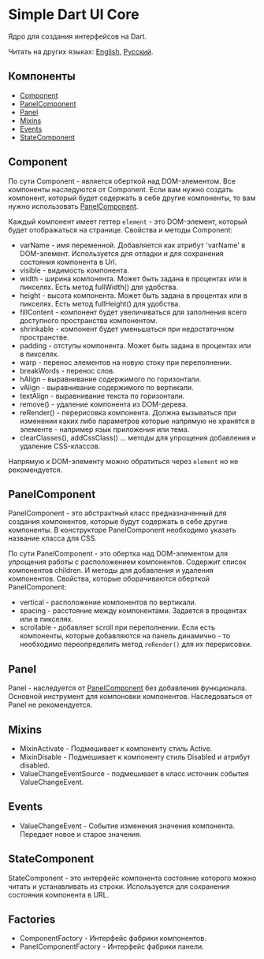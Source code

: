# Simple Dart UI Core

Ядро для создания интерфейсов на Dart.

Читать на других языках: [English](README.md), [Русский](README.ru.md).

## Компоненты

- [Component](#component)
- [PanelComponent](#panelcomponent)
- [Panel](#panel)
- [Mixins](#mixins)
- [Events](#events)
- [StateComponent](#statecomponent)

## Component

По сути Component - является оберткой над DOM-элементом. Все компоненты наследуются от Component.
Если вам нужно создать компонент, который будет содержать в себе другие компоненты, то вам нужно
использовать [PanelComponent](#panelcomponent).

Каждый компонент имеет геттер `element` - это DOM-элемент, который будет отображаться на странице.
Свойства и методы Component:

- varName - имя переменной. Добавляется как атрибут 'varName' в DOM-элемент. Используется для отладки и для сохранения
  состояния компонента в Url.
- visible - видимость компонента.
- width - ширина компонента. Может быть задана в процентах или в пикселях. Есть метод fullWidth() для удобства.
- height - высота компонента. Может быть задана в процентах или в пикселях. Есть метод fullHeight() для удобства.
- fillContent - компонент будет увеличиваться для заполнения всего доступного пространства компонентом.
- shrinkable - компонент будет уменьшаться при недостаточном пространстве.
- padding - отступы компонента. Может быть задана в процентах или в пикселях.
- warp - перенос элементов на новую стоку при переполнении.
- breakWords - перенос слов.
- hAlign - выравнивание содержимого по горизонтали.
- vAlign - выравнивание содержимого по вертикали.
- textAlign - выравнивание текста по горизонтали.
- remove() - удаление компонента из DOM-дерева.
- reRender() - перерисовка компонента. Должна вызываться при изменении каких либо параметров которые напрямую не
  хранятся в элементе - например язык приложения или тема.
- clearClasses(), addCssClass() ... методы для упрощения добавления и удаление CSS-классов.

Напрямую к DOM-элементу можно обратиться через `element` но не рекомендуется.

## PanelComponent

PanelComponent - это абстрактный класс предназначенный для создания компонентов, которые будут содержать в себе другие
компоненты.
В конструкторе PanelComponent необходимо указать название класса для CSS.

По сути PanelComponent - это обертка над DOM-элементом для упрощения работы с расположением компонентов.
Содержит список компонентов children. И методы для добавления и удаления компонентов.
Свойства, которые оборачиваются оберткой PanelComponent:

- vertical - расположение компонентов по вертикали.
- spacing - расстояние между компонентами. Задается в процентах или в пикселях.
- scrollable - добавляет scroll при переполнении.
  Если есть компоненты, которые добавляются на панель динамично - то необходимо переопределить метод `reRender()` для их
  перерисовки.

## Panel

Panel - наследуется от [PanelComponent](#panelcomponent) без добавления функционала.
Основной инструмент для компоновки компонентов. Наследоваться от Panel не рекомендуется.

## Mixins

- MixinActivate - Подмешивает к компоненту стиль Active.
- MixinDisable - Подмешивает к компоненту стиль Disabled и атрибут disabled.
- ValueChangeEventSource<T> - подмешивает в класс источник события ValueChangeEvent.

## Events

- ValueChangeEvent<T> - Событие изменения значения компонента. Передает новое и старое значения.

## StateComponent

StateComponent - это интерфейс компонента состояние которого можно читать и устанавливать из строки. Используется для
сохранения состояния компонента в URL.

## Factories

- ComponentFactory - Интерфейс фабрики компонентов.
- PanelComponentFactory - Интерфейс фабрики панели.
